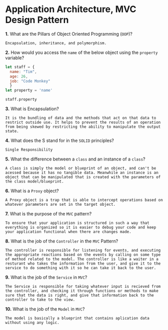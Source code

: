 # Application Architecture, MVC Design Pattern

**1.** What are the Pillars of Object Oriented Programming (`OOP`)?
<!-- enter you answer in the space below -->
```
Encapsulation, inheritance, and polymorphism.

```
**2.** How would you access the `name` of the below object using the `property` variable?
```js
let staff = {
  name: "Tim",
  age: 26,
  job: "Code Monkey"
  }
let property = 'name'
```
<!-- enter you answer in the space below -->
```
staff.property

```
**3.** What is Encapsulation?
<!-- enter you answer in the space below -->
```
It is the bundling of data and the methods that act on that data to restrict outside use. It helps to prevent the results of an operation from being skewed by restricting the ability to manipulate the output state. 
```
**4.** What does the S stand for in the `SOLID` principles?
<!-- enter you answer in the space below -->
```
Single Responsibility
```
**5.** What the difference between a `class` and an instance of a `class`?
<!-- enter you answer in the space below -->
```
A class is simply the model or blueprint of an object, and can't be acessed because it has no tangible data. Meanwhile an instance is an object that can be manipulated that is created with the parameters of the class model/blueprint. 
```
**6.** What is a `Proxy` object?
<!-- enter you answer in the space below -->
```
A Proxy object is a trap that is able to intercept operations based on whatever parameters are set in the target object. 
```

**7.** What is the purpose of the `MVC` pattern?
<!-- enter you answer in the space below -->
```
To ensure that your application is structured in such a way that everything is organized so it is easier to debug your code and keep your application functional when there are changes made. 

```
**8.** What is the job of the `Controller` in the `MVC` Pattern?
<!-- enter you answer in the space below -->
```
The controller is responsible for listening for events, and executing the appropriate reactions based on the events by calling on some type of method related to the model. The controller is like a waiter in a resturant who takes the information from the user, and give it to the service to do something with it so he can take it back to the user. 
```

**9.** What is the job of the `Service` in `MVC`?
<!-- enter you answer in the space below -->
```
The Service is responsible for taking whatever input is recieved from the controller, and checking it through functions or methods to make sure that the data is right, and give that information back to the controller to take to the view. 

```
**10.** What is the job of the `Model` in `MVC`?
<!-- enter you answer in the space below -->
```
The model is basically a blueprint that contains aplication data without using any logic. 
```

